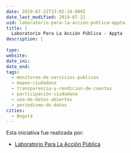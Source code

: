 ```yaml
---
date: 2019-07-21T23:02:24.000Z
date_last_modified: 2019-07-21
uid: laboratorio-para-la-accion-publica-appta
title: |
  Laboratorio Para La Acción Pública - Appta
description: |
  
type: 
website: 
date_ini: 
date_end: 
tags:
  - monitoreo-de-servicios-publicos
  - mapeo-ciudadano
  - transparencia-y-rendicion-de-cuentas
  - participación-ciudadana
  - uso-de-datos-abiertos
  - periodismo-de-datos
cities: 
  - Bogotá
---
```


Esta iniciativa fue realizada por:

- [Laboratorio Para La Acción Pública](/organizaciones/laboratorio-para-la-accion-publica)
